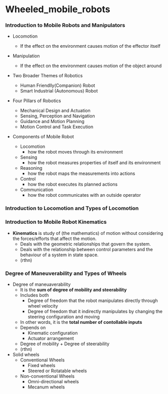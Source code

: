 # Wheeled_mobile_robots

### Introduction to Mobile Robots and Manipulators

- Locomotion
    - If the effect on the environment causes motion of the effector itself
- Manipulation
    - If the effect on the environment causes motion of the object around

- Two Broader Themes of Robotics
    - Human Friendlly(Companion) Robot
    - Smart Industrial (Autonomous) Robot

- Four Pillars of Robotics
    - Mechanical Design and Actuation
    - Sensing, Perception and Navigation
    - Guidance and Motion Planning
    - Motion Control and Task Execution

- Components of Mobile Robot
    - Locomotion
        - how the robot moves through its environment
    - Sensing
        - how the robot measures properties of itself and its environment
    - Reasoning
        - how the robot maps the measurements into actions
    - Control
        - how the robot executes its planned actions
    - Communication
        - how the robot communicates with an outside operator

### Introduction to Locomotion and Types of Locomotion

### Introduction to Mobile Robot Kinematics

- **Kinematics** is study of (the mathematics) of motion without considering the forces/efforts that affect the motion.
    - Deals with the geometric relationships that govern the system.
    - Deals with the relationship between control parameters and the behaviour of a system in state space.
    - (rthn)
    
### Degree of Maneuverability and Types of Wheels

- Degree of maneuaverability
    - It is the **sum of degree of mobility and steerability**
    - Includes both
        - Degree of freedom that the robot manipulates directly through wheel velocity 
        - Degree of freedom that it indirectly manipulates by changing the steering configuration and moving
    - In other words, it is the **total number of contollable inputs**
    - Depends on 
        - Kinematic configuration
        - Actuator arrangement
    - Degree of mobility + Degree of steerability
    - (rthn)
- Solid wheels
    - Conventional Wheels
        - Fixed wheels
        - Steered or Rotatable wheels
    - Non-conventional Wheels
        - Omni-directional wheels
        - Mecanum wheels
    